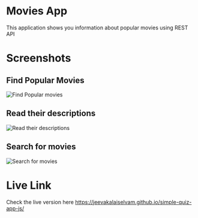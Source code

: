 # Movies App

This application shows you information about popular movies using REST API

# Screenshots
## Find Popular Movies
![Find Popular movies](screens/screen1.png)
## Read their descriptions
![Read their descriptions](screens/screen2.png)
## Search for movies
![Search for movies](screens/screen3.png)

# Live Link
Check the live version here <https://jeevakalaiselvam.github.io/simple-quiz-app-js/>
